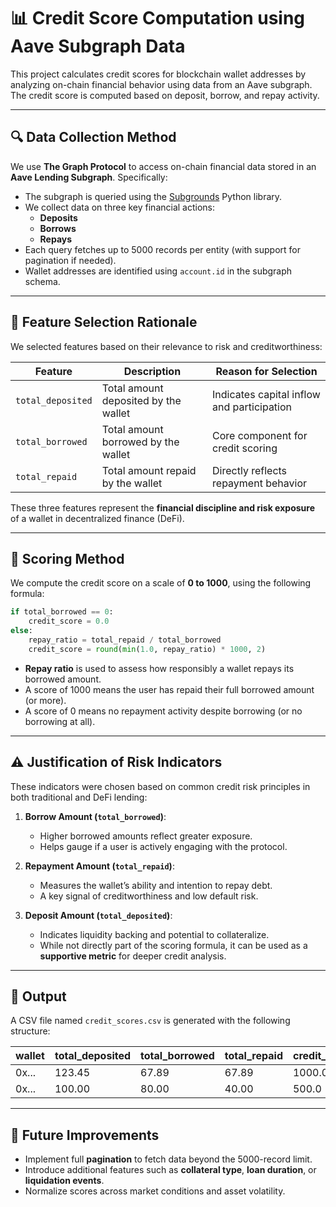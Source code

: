 # 📊 Credit Score Computation using Aave Subgraph Data

This project calculates credit scores for blockchain wallet addresses by analyzing on-chain financial behavior using data from an Aave subgraph. The credit score is computed based on deposit, borrow, and repay activity.

---

## 🔍 Data Collection Method

We use **The Graph Protocol** to access on-chain financial data stored in an **Aave Lending Subgraph**. Specifically:

- The subgraph is queried using the [Subgrounds](https://docs.streamingfast.io/subgrounds/) Python library.
- We collect data on three key financial actions:
  - **Deposits**
  - **Borrows**
  - **Repays**
- Each query fetches up to 5000 records per entity (with support for pagination if needed).
- Wallet addresses are identified using `account.id` in the subgraph schema.

---

## 📌 Feature Selection Rationale

We selected features based on their relevance to risk and creditworthiness:

| Feature           | Description                                               | Reason for Selection                                 |
|------------------|-----------------------------------------------------------|------------------------------------------------------|
| `total_deposited`| Total amount deposited by the wallet                      | Indicates capital inflow and participation           |
| `total_borrowed` | Total amount borrowed by the wallet                       | Core component for credit scoring                    |
| `total_repaid`   | Total amount repaid by the wallet                         | Directly reflects repayment behavior                 |

These three features represent the **financial discipline and risk exposure** of a wallet in decentralized finance (DeFi).

---

## 🧮 Scoring Method

We compute the credit score on a scale of **0 to 1000**, using the following formula:

```python
if total_borrowed == 0:
    credit_score = 0.0
else:
    repay_ratio = total_repaid / total_borrowed
    credit_score = round(min(1.0, repay_ratio) * 1000, 2)
```

- **Repay ratio** is used to assess how responsibly a wallet repays its borrowed amount.
- A score of 1000 means the user has repaid their full borrowed amount (or more).
- A score of 0 means no repayment activity despite borrowing (or no borrowing at all).

---

## ⚠️ Justification of Risk Indicators

These indicators were chosen based on common credit risk principles in both traditional and DeFi lending:

1. **Borrow Amount (`total_borrowed`)**:
   - Higher borrowed amounts reflect greater exposure.
   - Helps gauge if a user is actively engaging with the protocol.

2. **Repayment Amount (`total_repaid`)**:
   - Measures the wallet’s ability and intention to repay debt.
   - A key signal of creditworthiness and low default risk.

3. **Deposit Amount (`total_deposited`)**:
   - Indicates liquidity backing and potential to collateralize.
   - While not directly part of the scoring formula, it can be used as a **supportive metric** for deeper credit analysis.

---

## 📁 Output

A CSV file named `credit_scores.csv` is generated with the following structure:

| wallet | total_deposited | total_borrowed | total_repaid | credit_score |
|--------|------------------|----------------|--------------|---------------|
| 0x...  | 123.45           | 67.89          | 67.89        | 1000.0        |
| 0x...  | 100.00           | 80.00          | 40.00        | 500.0         |

---

## 🚀 Future Improvements

- Implement full **pagination** to fetch data beyond the 5000-record limit.
- Introduce additional features such as **collateral type**, **loan duration**, or **liquidation events**.
- Normalize scores across market conditions and asset volatility.
